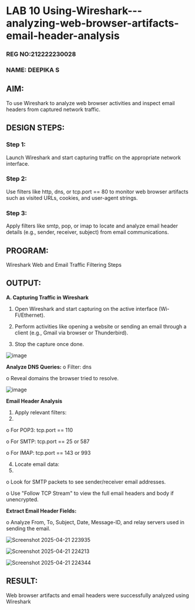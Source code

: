 # LAB 10 Using-Wireshark---analyzing-web-browser-artifacts-email-header-analysis
### REG NO:212222230028
### NAME: DEEPIKA S
## AIM:
To use Wireshark to analyze web browser activities and inspect email headers from captured network traffic.

## DESIGN STEPS:
### Step 1:
Launch Wireshark and start capturing traffic on the appropriate network interface.

### Step 2:
Use filters like http, dns, or tcp.port == 80 to monitor web browser artifacts such as visited URLs, cookies, and user-agent strings.

### Step 3:
Apply filters like smtp, pop, or imap to locate and analyze email header details (e.g., sender, receiver, subject) from email communications.

## PROGRAM:
Wireshark Web and Email Traffic Filtering Steps

## OUTPUT:
**A. Capturing Traffic in Wireshark**

1. Open Wireshark and start capturing on the active interface (Wi-
Fi/Ethernet).

2. Perform activities like opening a website or sending an email through a
client (e.g., Gmail via browser or Thunderbird).
3. Stop the capture once done.

![image](https://github.com/user-attachments/assets/04f9e42a-15ca-4cc2-a81c-97b889bb176b)

**Analyze DNS Queries:**
o Filter: dns

o Reveal domains the browser tried to resolve.

![image](https://github.com/user-attachments/assets/eb10207d-d377-448d-beef-9985f73ae7ff)

**Email Header Analysis**

1. Apply relevant filters:
2. 
o For POP3: tcp.port == 110

o For SMTP: tcp.port == 25 or 587

o For IMAP: tcp.port == 143 or 993

4. Locate email data:
5. 
o Look for SMTP packets to see sender/receiver email addresses.

o Use "Follow TCP Stream" to view the full email headers and body if unencrypted.

**Extract Email Header Fields:**

o Analyze From, To, Subject, Date, Message-ID, and relay servers used in sending the email.

![Screenshot 2025-04-21 223935](https://github.com/user-attachments/assets/0bd101fe-2793-4eb1-b064-3ccaffd3ee3d)

![Screenshot 2025-04-21 224213](https://github.com/user-attachments/assets/37843833-560e-4dfa-ad86-8f3a4d0f53b2)

![Screenshot 2025-04-21 224344](https://github.com/user-attachments/assets/32698667-c3a1-4720-a813-56f94cf3da69)

## RESULT:
Web browser artifacts and email headers were successfully analyzed using Wireshark
